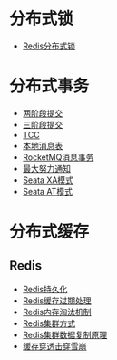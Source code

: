 # 分布式锁
- <a href="../../pages/JavaWeb/distribution/lock/Redis分布式锁.md">Redis分布式锁</a>

# 分布式事务
- <a href="../../pages/JavaWeb/distribution/transaction/两阶段提交.md">两阶段提交</a>
- <a href="../../pages/JavaWeb/distribution/transaction/三阶段提交.md">三阶段提交</a>
- <a href="../../pages/JavaWeb/distribution/transaction/TCC.md">TCC</a>
- <a href="../../pages/JavaWeb/distribution/transaction/本地消息表.md">本地消息表</a>
- <a href="../../pages/JavaWeb/distribution/transaction/RocketMQ消息事务.md">RocketMQ消息事务</a>
- <a href="../../pages/JavaWeb/distribution/transaction/最大努力通知.md">最大努力通知</a>
- <a href="../../pages/JavaWeb/distribution/transaction/Seata.md">Seata XA模式</a>
- <a href="../../pages/JavaWeb/distribution/transaction/Seata.md">Seata AT模式</a>

# 分布式缓存
## Redis
- <a href="../../pages/JavaWeb/distribution/cache/Redis/Redis持久化.md">Redis持久化</a>
- <a href="../../pages/JavaWeb/distribution/cache/Redis/Redis缓存过期处理.md">Redis缓存过期处理</a>
- <a href="../../pages/JavaWeb/distribution/cache/Redis/Redis内存淘汰机制.md">Redis内存淘汰机制</a>
- <a href="../../pages/JavaWeb/distribution/cache/Redis/Redis集群方式.md">Redis集群方式</a>
- <a href="../../pages/JavaWeb/distribution/cache/Redis/Redis集群数据复制原理.md">Redis集群数据复制原理</a>
- <a href="../../pages/JavaWeb/distribution/cache/Redis/缓存穿透击穿雪崩.md">缓存穿透击穿雪崩</a>
